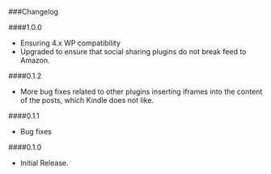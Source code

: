 ###Changelog

####1.0.0
* Ensuring 4.x WP compatibility
* Upgraded to ensure that social sharing plugins do not break feed to Amazon.

####0.1.2

* More bug fixes related to other plugins inserting iframes into the content of the posts, which Kindle does not like.

####0.1.1

* Bug fixes

####0.1.0

* Initial Release.

